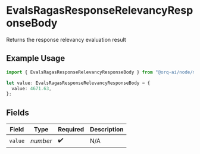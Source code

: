 # EvalsRagasResponseRelevancyResponseBody

Returns the response relevancy evaluation result

## Example Usage

```typescript
import { EvalsRagasResponseRelevancyResponseBody } from "@orq-ai/node/models/operations";

let value: EvalsRagasResponseRelevancyResponseBody = {
  value: 4671.63,
};
```

## Fields

| Field              | Type               | Required           | Description        |
| ------------------ | ------------------ | ------------------ | ------------------ |
| `value`            | *number*           | :heavy_check_mark: | N/A                |